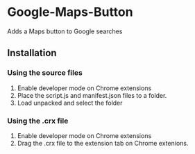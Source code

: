 # Google-Maps-Button
Adds a Maps button to Google searches

## Installation

### Using the source files
1. Enable developer mode on Chrome extensions
2. Place the script.js and manifest.json files to a folder.
3. Load unpacked and select the folder

### Using the .crx file
1. Enable developer mode on Chrome extensions
2. Drag the .crx file to the extension tab on Chrome extenions.
